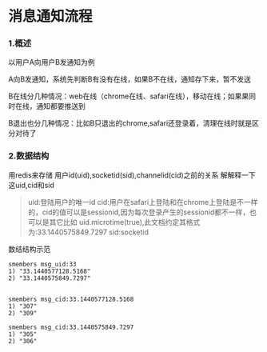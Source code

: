 # 消息通知流程

### 1.概述

以用户A向用户B发通知为例

A向B发通知，系统先判断B有没有在线，如果B不在线，通知存下来，暂不发送

B在线分几种情况：web在线（chrome在线、safari在线），移动在线；如果果同时在线，通知都要推送到

B退出也分几种情况：比如B只退出的chrome,safari还登录着，清理在线时就是区分对待了

### 2.数据结构
用redis来存储 用户id(uid),socketid(sid),channelid(cid)之前的关系
解解释一下这uid,cid和sid

>uid:登陆用户的唯一id
>cid:用户在safari上登陆和在chrome上登陆是不一样的，cid的值可以是sessionid,因为每次登录产生的sessionid都不一样，也可以是其它比如 uid.microtime(true),此文档约定其格式为:33.1440575849.7297
>sid:socketid

数结结构示范

```
smembers msg_uid:33
1) "33.1440577128.5168"
2) "33.1440575849.7297"


smembers msg_cid:33.1440577128.5168
1) "307"
2) "309"

smembers msg_cid:33.1440575849.7297
1) "305"
2) "306"
```











